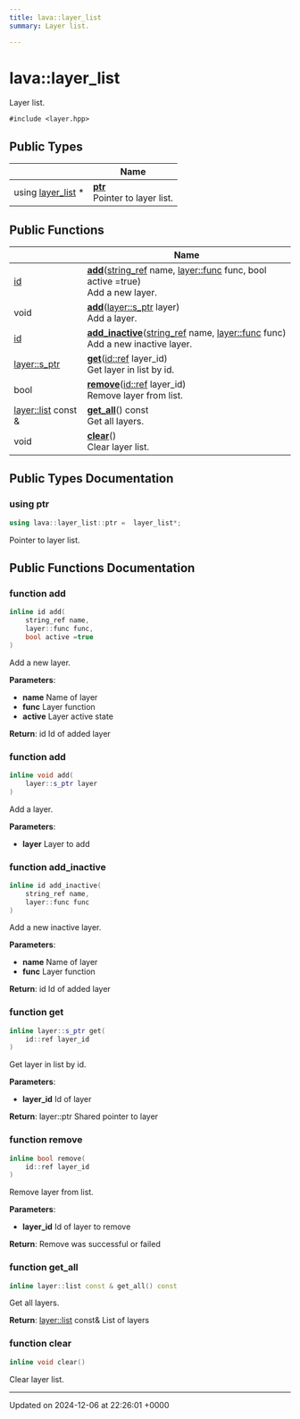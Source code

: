 ```yaml
---
title: lava::layer_list
summary: Layer list. 

---
```


# lava::layer_list



Layer list. 


`#include <layer.hpp>`

## Public Types

|                | Name           |
| -------------- | -------------- |
| using [layer_list](/_doxybook/Classes/structlava_1_1layer__list.md) * | **[ptr](/_doxybook/Classes/structlava_1_1layer__list.md#using-ptr)** <br>Pointer to layer list.  |

## Public Functions

|                | Name           |
| -------------- | -------------- |
| [id](/_doxybook/Classes/structlava_1_1id.md) | **[add](/_doxybook/Classes/structlava_1_1layer__list.md#function-add)**([string_ref](/_doxybook/Namespaces/namespacelava.md#using-string-ref) name, [layer::func](/_doxybook/Classes/structlava_1_1layer.md#using-func) func, bool active =true)<br>Add a new layer.  |
| void | **[add](/_doxybook/Classes/structlava_1_1layer__list.md#function-add)**([layer::s_ptr](/_doxybook/Classes/structlava_1_1layer.md#using-s-ptr) layer)<br>Add a layer.  |
| [id](/_doxybook/Classes/structlava_1_1id.md) | **[add_inactive](/_doxybook/Classes/structlava_1_1layer__list.md#function-add-inactive)**([string_ref](/_doxybook/Namespaces/namespacelava.md#using-string-ref) name, [layer::func](/_doxybook/Classes/structlava_1_1layer.md#using-func) func)<br>Add a new inactive layer.  |
| [layer::s_ptr](/_doxybook/Classes/structlava_1_1layer.md#using-s-ptr) | **[get](/_doxybook/Classes/structlava_1_1layer__list.md#function-get)**([id::ref](/_doxybook/Classes/structlava_1_1id.md#using-ref) layer_id)<br>Get layer in list by id.  |
| bool | **[remove](/_doxybook/Classes/structlava_1_1layer__list.md#function-remove)**([id::ref](/_doxybook/Classes/structlava_1_1id.md#using-ref) layer_id)<br>Remove layer from list.  |
| [layer::list](/_doxybook/Classes/structlava_1_1layer.md#using-list) const & | **[get_all](/_doxybook/Classes/structlava_1_1layer__list.md#function-get-all)**() const<br>Get all layers.  |
| void | **[clear](/_doxybook/Classes/structlava_1_1layer__list.md#function-clear)**()<br>Clear layer list.  |

## Public Types Documentation

### using ptr

```cpp
using lava::layer_list::ptr =  layer_list*;
```

Pointer to layer list. 

## Public Functions Documentation

### function add

```cpp
inline id add(
    string_ref name,
    layer::func func,
    bool active =true
)
```

Add a new layer. 

**Parameters**: 

  * **name** Name of layer 
  * **func** Layer function 
  * **active** Layer active state 


**Return**: id Id of added layer 

### function add

```cpp
inline void add(
    layer::s_ptr layer
)
```

Add a layer. 

**Parameters**: 

  * **layer** Layer to add 


### function add_inactive

```cpp
inline id add_inactive(
    string_ref name,
    layer::func func
)
```

Add a new inactive layer. 

**Parameters**: 

  * **name** Name of layer 
  * **func** Layer function 


**Return**: id Id of added layer 

### function get

```cpp
inline layer::s_ptr get(
    id::ref layer_id
)
```

Get layer in list by id. 

**Parameters**: 

  * **layer_id** Id of layer 


**Return**: layer::ptr Shared pointer to layer 

### function remove

```cpp
inline bool remove(
    id::ref layer_id
)
```

Remove layer from list. 

**Parameters**: 

  * **layer_id** Id of layer to remove 


**Return**: Remove was successful or failed 

### function get_all

```cpp
inline layer::list const & get_all() const
```

Get all layers. 

**Return**: [layer::list](/_doxybook/Classes/structlava_1_1layer.md#using-list) const& List of layers 

### function clear

```cpp
inline void clear()
```

Clear layer list. 

-------------------------------

Updated on 2024-12-06 at 22:26:01 +0000
